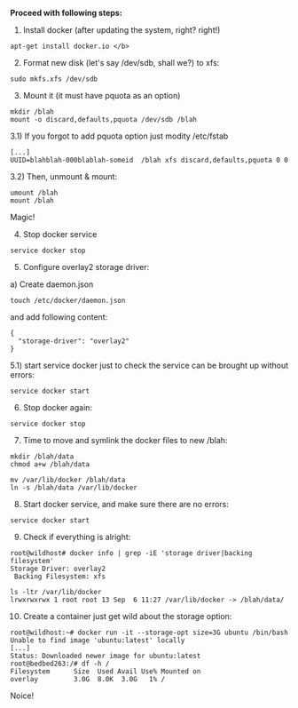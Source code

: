 

<b>Proceed with following steps: </b>


1) Install docker  (after updating the system, right? right!)
```
apt-get install docker.io </b>
```

2) Format new disk  (let's say /dev/sdb, shall we?) to xfs:

```
sudo mkfs.xfs /dev/sdb
```

3) Mount it (it must have pquota as an option)

```
mkdir /blah
mount -o discard,defaults,pquota /dev/sdb /blah
```
3.1) If you forgot to add pquota option just modity /etc/fstab 

```
[...]
UUID=blahblah-000blablah-someid  /blah xfs discard,defaults,pquota 0 0

```

3.2) Then,  unmount & mount:
```
umount /blah
mount /blah

```
Magic!

4) Stop docker service

```
service docker stop
```

5) Configure overlay2 storage driver:

a) Create daemon.json
```
touch /etc/docker/daemon.json
```
and add following content:

```
{
  "storage-driver": "overlay2"
}
```

5.1) start service docker just to check the service can be brought up without errors:

```
service docker start 
```

6) Stop docker again:

```
service docker stop
```

7) Time to move and symlink the docker files to new /blah:

```
mkdir /blah/data
chmod a+w /blah/data
 ```
 
```
mv /var/lib/docker /blah/data
ln -s /blah/data /var/lib/docker
```
8) Start docker service, and make sure there are no errors:

```
service docker start
```

9) Check if everything is alright:
```
root@wildhost# docker info | grep -iE 'storage driver|backing filesystem'
Storage Driver: overlay2
 Backing Filesystem: xfs
```
```
ls -ltr /var/lib/docker
lrwxrwxrwx 1 root root 13 Sep  6 11:27 /var/lib/docker -> /blah/data/
```

10) Create a container just get wild about the storage option:

```
root@wildhost:~# docker run -it --storage-opt size=3G ubuntu /bin/bash
Unable to find image 'ubuntu:latest' locally
[...]
Status: Downloaded newer image for ubuntu:latest
root@bedbed263:/# df -h /
Filesystem      Size  Used Avail Use% Mounted on
overlay         3.0G  8.0K  3.0G   1% /
```
Noice!


